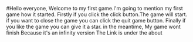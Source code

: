 #Hello everyone, Welcome to my first game.I'm going to mention my first game how it started. 
Firstly if you click the click button.The game will start.
if you want to close the game you can click the quit game button.
Finally if you like the game you can give it a star.
in the meantime, My game wont finish Because it's an infinity version
The Link is under  the about
